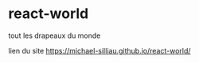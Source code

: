 # react-world
tout les drapeaux du monde

lien du site 
https://michael-silliau.github.io/react-world/
